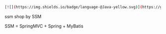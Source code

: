 ```bash
[![](https://img.shields.io/badge/language-@Java-yellow.svg)](https://github.com/brandon0824/ssmo2oshop)
```

ssm shop by SSM

SSM = SpringMVC + Spring + MyBatis

